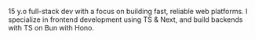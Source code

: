 15 y.o full-stack dev with a focus on building fast, reliable web platforms. I specialize in frontend development using TS & Next, and build backends with TS on Bun with Hono.
